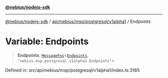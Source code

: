 [**@nebius/nodejs-sdk**](../../../../../../README.md)

***

[@nebius/nodejs-sdk](../../../../../../README.md) / [api/nebius/msp/postgresql/v1alpha1](../README.md) / Endpoints

# Variable: Endpoints

> **Endpoints**: [`MessageFns`](../../../../../../runtime/protos/core/interfaces/MessageFns.md)\<[`Endpoints`](../interfaces/Endpoints.md), `"nebius.msp.postgresql.v1alpha1.Endpoints"`\>

Defined in: src/api/nebius/msp/postgresql/v1alpha1/index.ts:3185
